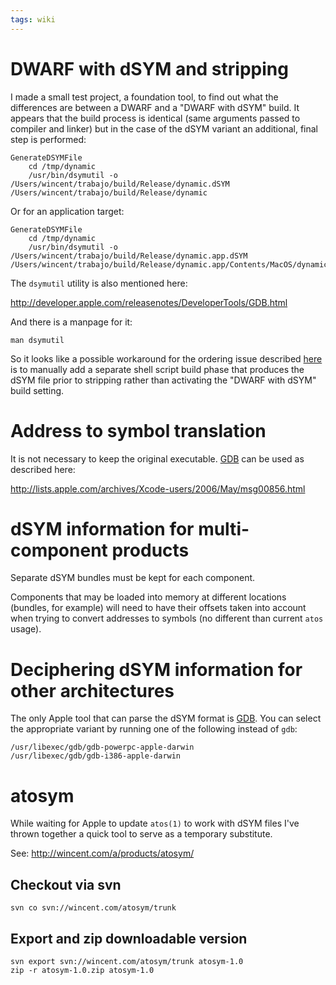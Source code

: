 ```yaml
---
tags: wiki
---
```


# DWARF with dSYM and stripping

I made a small test project, a foundation tool, to find out what the differences are between a DWARF and a "DWARF with dSYM" build. It appears that the build process is identical (same arguments passed to compiler and linker) but in the case of the dSYM variant an additional, final step is performed:

    GenerateDSYMFile
        cd /tmp/dynamic
        /usr/bin/dsymutil -o /Users/wincent/trabajo/build/Release/dynamic.dSYM /Users/wincent/trabajo/build/Release/dynamic

Or for an application target:

    GenerateDSYMFile
        cd /tmp/dynamic
        /usr/bin/dsymutil -o /Users/wincent/trabajo/build/Release/dynamic.app.dSYM /Users/wincent/trabajo/build/Release/dynamic.app/Contents/MacOS/dynamic

The `dsymutil` utility is also mentioned here:

<http://developer.apple.com/releasenotes/DeveloperTools/GDB.html>

And there is a manpage for it:

    man dsymutil

So it looks like a possible workaround for the ordering issue described [here](http://lists.apple.com/archives/Xcode-users/2006/May/msg00856.html) is to manually add a separate shell script build phase that produces the dSYM file prior to stripping rather than activating the "DWARF with dSYM" build setting.

# Address to symbol translation

It is not necessary to keep the original executable. [GDB](/wiki/GDB) can be used as described here:

<http://lists.apple.com/archives/Xcode-users/2006/May/msg00856.html>

# dSYM information for multi-component products

Separate dSYM bundles must be kept for each component.

Components that may be loaded into memory at different locations (bundles, for example) will need to have their offsets taken into account when trying to convert addresses to symbols (no different than current `atos` usage).

# Deciphering dSYM information for other architectures

The only Apple tool that can parse the dSYM format is [GDB](/wiki/GDB). You can select the appropriate variant by running one of the following instead of `gdb`:

    /usr/libexec/gdb/gdb-powerpc-apple-darwin
    /usr/libexec/gdb/gdb-i386-apple-darwin

# atosym

While waiting for Apple to update `atos(1)` to work with dSYM files I've thrown together a quick tool to serve as a temporary substitute.

See: <http://wincent.com/a/products/atosym/>

## Checkout via svn

    svn co svn://wincent.com/atosym/trunk

## Export and zip downloadable version

    svn export svn://wincent.com/atosym/trunk atosym-1.0
    zip -r atosym-1.0.zip atosym-1.0
